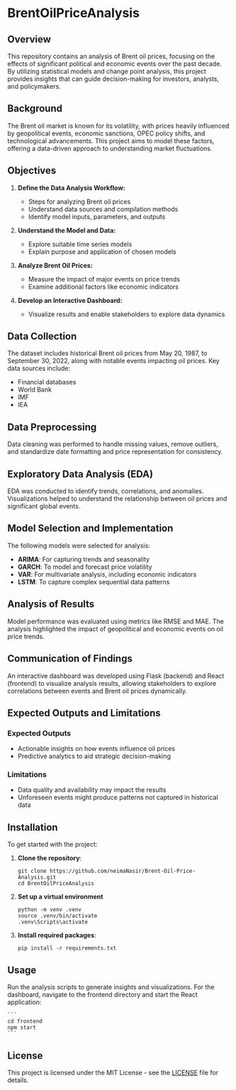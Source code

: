 # BrentOilPriceAnalysis

## Overview
This repository contains an analysis of Brent oil prices, focusing on the effects of significant political and economic events over the past decade. By utilizing statistical models and change point analysis, this project provides insights that can guide decision-making for investors, analysts, and policymakers.

## Background
The Brent oil market is known for its volatility, with prices heavily influenced by geopolitical events, economic sanctions, OPEC policy shifts, and technological advancements. This project aims to model these factors, offering a data-driven approach to understanding market fluctuations.

## Objectives
1. **Define the Data Analysis Workflow:**
   - Steps for analyzing Brent oil prices
   - Understand data sources and compilation methods
   - Identify model inputs, parameters, and outputs

2. **Understand the Model and Data:**
   - Explore suitable time series models
   - Explain purpose and application of chosen models

3. **Analyze Brent Oil Prices:**
   - Measure the impact of major events on price trends
   - Examine additional factors like economic indicators

4. **Develop an Interactive Dashboard:**
   - Visualize results and enable stakeholders to explore data dynamics

## Data Collection
The dataset includes historical Brent oil prices from May 20, 1987, to September 30, 2022, along with notable events impacting oil prices. Key data sources include:
- Financial databases
- World Bank
- IMF
- IEA

## Data Preprocessing
Data cleaning was performed to handle missing values, remove outliers, and standardize date formatting and price representation for consistency.

## Exploratory Data Analysis (EDA)
EDA was conducted to identify trends, correlations, and anomalies. Visualizations helped to understand the relationship between oil prices and significant global events.

## Model Selection and Implementation
The following models were selected for analysis:
- **ARIMA**: For capturing trends and seasonality
- **GARCH**: To model and forecast price volatility
- **VAR**: For multivariate analysis, including economic indicators
- **LSTM**: To capture complex sequential data patterns

## Analysis of Results
Model performance was evaluated using metrics like RMSE and MAE. The analysis highlighted the impact of geopolitical and economic events on oil price trends.

## Communication of Findings
An interactive dashboard was developed using Flask (backend) and React (frontend) to visualize analysis results, allowing stakeholders to explore correlations between events and Brent oil prices dynamically.

## Expected Outputs and Limitations
### Expected Outputs
- Actionable insights on how events influence oil prices
- Predictive analytics to aid strategic decision-making

### Limitations
- Data quality and availability may impact the results
- Unforeseen events might produce patterns not captured in historical data

## Installation

To get started with the project:

1. **Clone the repository**:

    ```
    git clone https://github.com/neimaNasir/Brent-Oil-Price-Analysis.git
    cd BrentOilPriceAnalysis
    ```

2. **Set up a virtual environment** 

    ```
    python -m venv .venv
    source .venv/bin/activate       
    .venv\Scripts\activate          
    ```

3. **Install required packages**:

    ```
    pip install -r requirements.txt
    ```

## Usage
Run the analysis scripts to generate insights and visualizations. For the dashboard, navigate to the frontend directory and start the React application:
   
    ```
    cd frontend
    npm start
    ```

## License
This project is licensed under the MIT License - see the [LICENSE](LICENSE) file for details.

